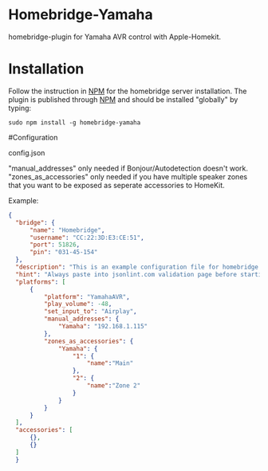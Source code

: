 # Homebridge-Yamaha
homebridge-plugin for Yamaha AVR control with Apple-Homekit.

# Installation
Follow the instruction in [NPM](https://www.npmjs.com/package/homebridge) for the homebridge server installation. The plugin is published through [NPM](https://www.npmjs.com/package/homebridge-yamaha) and should be installed "globally" by typing:

    sudo npm install -g homebridge-yamaha

#Configuration

config.json

"manual_addresses" only needed if Bonjour/Autodetection doesn't work.
"zones_as_accessories" only needed if you have multiple speaker zones that you want to be exposed as seperate accessories to HomeKit.

Example:

  ```json
  {
    "bridge": {
        "name": "Homebridge",
        "username": "CC:22:3D:E3:CE:51",
        "port": 51826,
        "pin": "031-45-154"
    },
    "description": "This is an example configuration file for homebridge plugin for yamaha AVR",
    "hint": "Always paste into jsonlint.com validation page before starting your homebridge, saves a lot of frustration",
    "platforms": [
        {
            "platform": "YamahaAVR",
            "play_volume": -48,
            "set_input_to": "Airplay",
            "manual_addresses": {
                "Yamaha": "192.168.1.115"
            },
            "zones_as_accessories": {
                "Yamaha": {
                    "1": {
                        "name":"Main"
                    },
                    "2": {
                        "name":"Zone 2"
                    }
                }
            }
        }
    ],
    "accessories": [
        {},
        {}
    ]
    }
